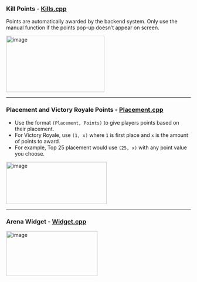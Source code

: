 ### Kill Points - [Kills.cpp](https://github.com/EonOGFN/OG-Fortnite-Arena/blob/main/Kills.cpp)

Points are automatically awarded by the backend system.
Only use the manual function if the points pop-up doesn’t appear on screen.


<img width="268" height="154" alt="image" src="https://github.com/user-attachments/assets/918edd5e-7546-4057-adc9-58c94c1518cf" />

---

### Placement and Victory Royale Points - [Placement.cpp](https://github.com/EonOGFN/OG-Fortnite-Arena/blob/main/Placement.cpp)

- Use the format `(Placement, Points)` to give players points based on their placement.
- For Victory Royale, use `(1, x)` where `1` is first place and `x` is the amount of points to award.
- For example, Top 25 placement would use `(25, x)` with any point value you choose.

<img width="274" height="115" alt="image" src="https://github.com/user-attachments/assets/41cfdad3-36c8-4c9d-96a6-69e99f438a78" />

---

### Arena Widget - [Widget.cpp](https://github.com/EonOGFN/OG-Fortnite-Arena/blob/main/Widget.cpp)
<img width="249" height="123" alt="image" src="https://github.com/user-attachments/assets/6ebc5c1e-523f-4f37-9796-ecb4025c7195" />
